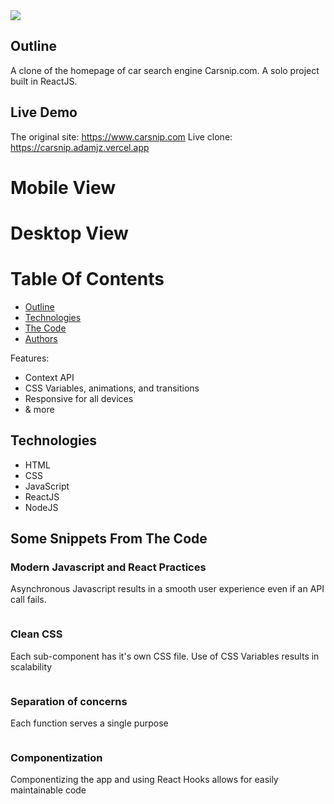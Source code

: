 <img src="./src/common/images/shield.svg">

## Outline

A clone of the homepage of car search engine Carsnip.com. A solo project built in ReactJS.

## Live Demo

The original site: https://www.carsnip.com
Live clone: https://carsnip.adamjz.vercel.app


# Mobile View

# Desktop View


# Table Of Contents
* [Outline](#outline)
* [Technologies](#technologies)
* [The Code](#some-snippets-from-the-code)
* [Authors](#authors)


Features:
* Context API
* CSS Variables, animations, and transitions
* Responsive for all devices
* & more


## Technologies

* HTML
* CSS
* JavaScript
* ReactJS
* NodeJS


## Some Snippets From The Code

### Modern Javascript and React Practices
Asynchronous Javascript results in a smooth user experience even if an API call fails.

```js


```
### Clean CSS
Each sub-component has it's own CSS file. Use of CSS Variables results in scalability
```css

```

### Separation of concerns
Each function serves a single purpose
```js

```

### Componentization
Componentizing the app and using React Hooks allows for easily maintainable code

```js

```

